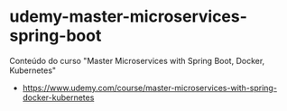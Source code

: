 # udemy-master-microservices-spring-boot

Conteúdo do curso "Master Microservices with Spring Boot, Docker, Kubernetes"

- https://www.udemy.com/course/master-microservices-with-spring-docker-kubernetes
